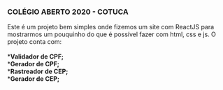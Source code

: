 ### COLÉGIO ABERTO 2020 - COTUCA

Este é um projeto bem simples onde fizemos um site com ReactJS para mostrarmos um pouquinho do que é possível fazer com html, css e js. 
O projeto conta com:<br><br>
***Validador de CPF;** <br>
***Gerador de CPF;** <br>
***Rastreador de CEP;** <br>
***Gerador de CEP;** <br>
